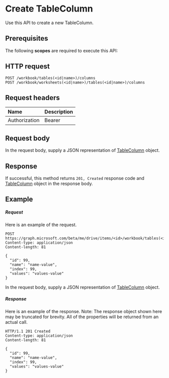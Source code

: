# Create TableColumn

Use this API to create a new TableColumn.
## Prerequisites
The following **scopes** are required to execute this API: 
## HTTP request
<!-- { "blockType": "ignored" } -->
```http
POST /workbook/tables(<id|name>)/columns
POST /workbook/worksheets(<id|name>)/tables(<id|name>)/columns

```
## Request headers
| Name       | Description|
|:---------------|:----------|
| Authorization  | Bearer <code>|


## Request body
In the request body, supply a JSON representation of [TableColumn](../resources/tablecolumn.md) object.


## Response
If successful, this method returns `201, Created` response code and [TableColumn](../resources/tablecolumn.md) object in the response body.

## Example
##### Request
Here is an example of the request.
<!-- {
  "blockType": "request",
  "name": "create_tablecolumn_from_table"
}-->
```http
POST https://graph.microsoft.com/beta/me/drive/items/<id>/workbook/tables(<id|name>)/columns
Content-type: application/json
Content-length: 81

{
  "id": 99,
  "name": "name-value",
  "index": 99,
  "values": "values-value"
}
```
In the request body, supply a JSON representation of [TableColumn](../resources/tablecolumn.md) object.
##### Response
Here is an example of the response. Note: The response object shown here may be truncated for brevity. All of the properties will be returned from an actual call.
<!-- {
  "blockType": "response",
  "truncated": true,
  "@odata.type": "microsoft.graph.tableColumn"
} -->
```http
HTTP/1.1 201 Created
Content-type: application/json
Content-length: 81

{
  "id": 99,
  "name": "name-value",
  "index": 99,
  "values": "values-value"
}
```

<!-- uuid: 8fcb5dbc-d5aa-4681-8e31-b001d5168d79
2015-10-25 14:57:30 UTC -->
<!-- {
  "type": "#page.annotation",
  "description": "Create TableColumn",
  "keywords": "",
  "section": "documentation",
  "tocPath": ""
}-->